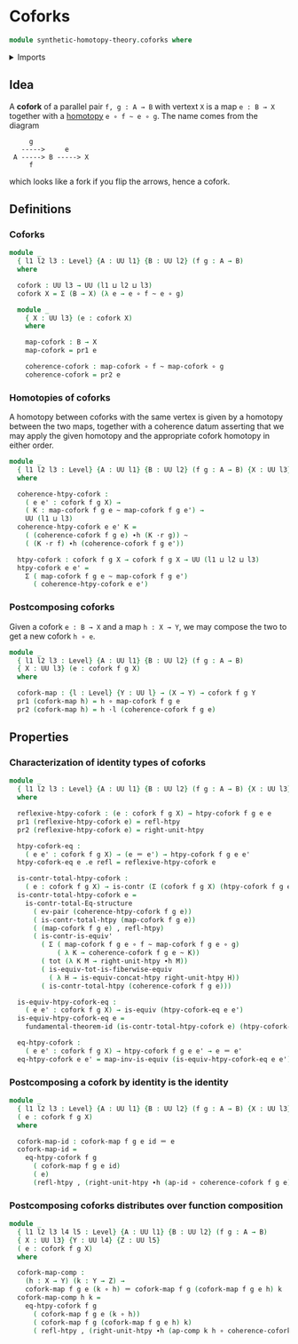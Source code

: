 # Coforks

```agda
module synthetic-homotopy-theory.coforks where
```

<details><summary>Imports</summary>

```agda
open import foundation.action-on-identifications-functions
open import foundation.contractible-types
open import foundation.dependent-pair-types
open import foundation.equality-dependent-pair-types
open import foundation.equivalences
open import foundation.functoriality-dependent-pair-types
open import foundation.fundamental-theorem-of-identity-types
open import foundation.homotopies
open import foundation.homotopy-induction
open import foundation.identity-types
open import foundation.function-types
open import foundation.structure-identity-principle
open import foundation.universe-levels
open import foundation.whiskering-homotopies
```

</details>

## Idea

A **cofork** of a parallel pair `f, g : A → B` with vertext `X` is a map
`e : B → X` together with a [homotopy](foundation.homotopies.md)
`e ∘ f ~ e ∘ g`. The name comes from the diagram

```text
     g
   ----->     e
 A -----> B -----> X
     f
```

which looks like a fork if you flip the arrows, hence a cofork.


## Definitions

### Coforks

```agda
module _
  { l1 l2 l3 : Level} {A : UU l1} {B : UU l2} (f g : A → B)
  where

  cofork : UU l3 → UU (l1 ⊔ l2 ⊔ l3)
  cofork X = Σ (B → X) (λ e → e ∘ f ~ e ∘ g)

  module _
    { X : UU l3} (e : cofork X)
    where

    map-cofork : B → X
    map-cofork = pr1 e

    coherence-cofork : map-cofork ∘ f ~ map-cofork ∘ g
    coherence-cofork = pr2 e
```

### Homotopies of coforks

A homotopy between coforks with the same vertex is given by a homotopy between
the two maps, together with a coherence datum asserting that we may apply the
given homotopy and the appropriate cofork homotopy in either order.

```agda
module _
  { l1 l2 l3 : Level} {A : UU l1} {B : UU l2} (f g : A → B) {X : UU l3}
  where

  coherence-htpy-cofork :
    ( e e' : cofork f g X) →
    ( K : map-cofork f g e ~ map-cofork f g e') →
    UU (l1 ⊔ l3)
  coherence-htpy-cofork e e' K =
    ( (coherence-cofork f g e) ∙h (K ·r g)) ~
    ( (K ·r f) ∙h (coherence-cofork f g e'))

  htpy-cofork : cofork f g X → cofork f g X → UU (l1 ⊔ l2 ⊔ l3)
  htpy-cofork e e' =
    Σ ( map-cofork f g e ~ map-cofork f g e')
      ( coherence-htpy-cofork e e')
```

### Postcomposing coforks

Given a cofork `e : B → X` and a map `h : X → Y`, we may compose the two to get
a new cofork `h ∘ e`.

```agda
module _
  { l1 l2 l3 : Level} {A : UU l1} {B : UU l2} (f g : A → B)
  { X : UU l3} (e : cofork f g X)
  where

  cofork-map : {l : Level} {Y : UU l} → (X → Y) → cofork f g Y
  pr1 (cofork-map h) = h ∘ map-cofork f g e
  pr2 (cofork-map h) = h ·l (coherence-cofork f g e)
```

## Properties

### Characterization of identity types of coforks

```agda
module _
  { l1 l2 l3 : Level} {A : UU l1} {B : UU l2} (f g : A → B) {X : UU l3}
  where

  reflexive-htpy-cofork : (e : cofork f g X) → htpy-cofork f g e e
  pr1 (reflexive-htpy-cofork e) = refl-htpy
  pr2 (reflexive-htpy-cofork e) = right-unit-htpy

  htpy-cofork-eq :
    ( e e' : cofork f g X) → (e ＝ e') → htpy-cofork f g e e'
  htpy-cofork-eq e .e refl = reflexive-htpy-cofork e

  is-contr-total-htpy-cofork :
    ( e : cofork f g X) → is-contr (Σ (cofork f g X) (htpy-cofork f g e))
  is-contr-total-htpy-cofork e =
    is-contr-total-Eq-structure
      ( ev-pair (coherence-htpy-cofork f g e))
      ( is-contr-total-htpy (map-cofork f g e))
      ( (map-cofork f g e) , refl-htpy)
      ( is-contr-is-equiv'
        ( Σ ( map-cofork f g e ∘ f ~ map-cofork f g e ∘ g)
            ( λ K → coherence-cofork f g e ~ K))
        ( tot (λ K M → right-unit-htpy ∙h M))
        ( is-equiv-tot-is-fiberwise-equiv
          ( λ H → is-equiv-concat-htpy right-unit-htpy H))
        ( is-contr-total-htpy (coherence-cofork f g e)))

  is-equiv-htpy-cofork-eq :
    ( e e' : cofork f g X) → is-equiv (htpy-cofork-eq e e')
  is-equiv-htpy-cofork-eq e =
    fundamental-theorem-id (is-contr-total-htpy-cofork e) (htpy-cofork-eq e)

  eq-htpy-cofork :
    ( e e' : cofork f g X) → htpy-cofork f g e e' → e ＝ e'
  eq-htpy-cofork e e' = map-inv-is-equiv (is-equiv-htpy-cofork-eq e e')
```

### Postcomposing a cofork by identity is the identity

```agda
module _
  { l1 l2 l3 : Level} {A : UU l1} {B : UU l2} (f g : A → B) {X : UU l3}
  ( e : cofork f g X)
  where

  cofork-map-id : cofork-map f g e id ＝ e
  cofork-map-id =
    eq-htpy-cofork f g
      ( cofork-map f g e id)
      ( e)
      (refl-htpy , (right-unit-htpy ∙h (ap-id ∘ coherence-cofork f g e)))
```

### Postcomposing coforks distributes over function composition

```agda
module _
  { l1 l2 l3 l4 l5 : Level} {A : UU l1} {B : UU l2} (f g : A → B)
  { X : UU l3} {Y : UU l4} {Z : UU l5}
  ( e : cofork f g X)
  where

  cofork-map-comp :
    (h : X → Y) (k : Y → Z) →
    cofork-map f g e (k ∘ h) ＝ cofork-map f g (cofork-map f g e h) k
  cofork-map-comp h k =
    eq-htpy-cofork f g
      ( cofork-map f g e (k ∘ h))
      ( cofork-map f g (cofork-map f g e h) k)
      ( refl-htpy , (right-unit-htpy ∙h (ap-comp k h ∘ coherence-cofork f g e)))
```
